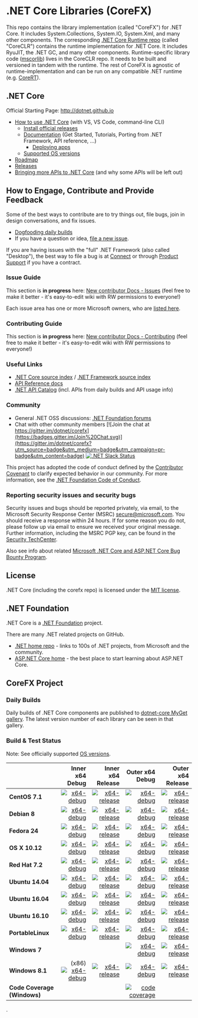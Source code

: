 # .NET Core Libraries (CoreFX)

This repo contains the library implementation (called "CoreFX") for .NET Core. It includes System.Collections, System.IO, System.Xml, and many other components.
The corresponding [.NET Core Runtime repo](https://github.com/dotnet/coreclr) (called "CoreCLR") contains the runtime implementation for .NET Core. It includes RyuJIT, the .NET GC, and many other components.
Runtime-specific library code ([mscorlib](https://github.com/dotnet/coreclr/tree/master/src/mscorlib)) lives in the CoreCLR repo. It needs to be built and versioned in tandem with the runtime. The rest of CoreFX is agnostic of runtime-implementation and can be run on any compatible .NET runtime (e.g. [CoreRT](https://github.com/dotnet/corert)).



## .NET Core

Official Starting Page: http://dotnet.github.io

* [How to use .NET Core](https://github.com/dotnet/core/#get-started) (with VS, VS Code, command-line CLI)
  * [Install official releases](https://www.microsoft.com/net/core)
  * [Documentation](https://docs.microsoft.com/en-us/dotnet) (Get Started, Tutorials, Porting from .NET Framework, API reference, ...)
    * [Deploying apps](https://docs.microsoft.com/en-us/dotnet/articles/core/preview3/deploying)
  * [Supported OS versions](https://github.com/dotnet/core/blob/master/roadmap.md#technology-roadmaps)
* [Roadmap](https://github.com/dotnet/core/blob/master/roadmap.md)
* [Releases](https://github.com/dotnet/core/tree/master/release-notes)
* [Bringing more APIs to .NET Core](https://github.com/dotnet/corefx/blob/master/Documentation/project-docs/porting.md) (and why some APIs will be left out)



## How to Engage, Contribute and Provide Feedback

Some of the best ways to contribute are to try things out, file bugs, join in design conversations, and fix issues.

* [Dogfooding daily builds](https://github.com/dotnet/corefx/blob/master/Documentation/project-docs/dogfooding.md)
* If you have a question or idea, [file a new issue](https://github.com/dotnet/corefx/issues/new).

If you are having issues with the "full" .NET Framework (also called "Desktop"), the best way to file a bug is at [Connect](http://connect.microsoft.com/VisualStudio) or through [Product Support](https://support.microsoft.com/en-us/contactus?ws=support) if you have a contract.

### Issue Guide

This section is **in progress** here: [New contributor Docs - Issues](https://github.com/dotnet/corefx/wiki/New-contributor-Docs#issue-guide) (feel free to make it better - it's easy-to-edit wiki with RW permissions to everyone!)

Each issue area has one or more Microsoft owners, who are [listed here](https://github.com/dotnet/corefx/blob/master/Documentation/project-docs/issue-guide.md).

### Contributing Guide

This section is **in progress** here: [New contributor Docs - Contributing](https://github.com/dotnet/corefx/wiki/New-contributor-Docs#contributing-guide) (feel free to make it better - it's easy-to-edit wiki with RW permissions to everyone!) 

### Useful Links

* [.NET Core source index](https://source.dot.net) / [.NET Framework source index](https://referencesource.microsoft.com)
* [API Reference docs](https://docs.microsoft.com/en-us/dotnet/core/api)
* [.NET API Catalog](http://apisof.net) (incl. APIs from daily builds and API usage info)

### Community

* General .NET OSS discussions: [.NET Foundation forums](http://forums.dotnetfoundation.org)
* Chat with other community members [![Join the chat at https://gitter.im/dotnet/corefx](https://badges.gitter.im/Join%20Chat.svg)](https://gitter.im/dotnet/corefx?utm_source=badge&utm_medium=badge&utm_campaign=pr-badge&utm_content=badge) [![.NET Slack Status](https://aspnetcoreslack.herokuapp.com/badge.svg?2)](http://tattoocoder.com/aspnet-slack-sign-up)

This project has adopted the code of conduct defined by the [Contributor Covenant](http://contributor-covenant.org/)
to clarify expected behavior in our community. For more information, see the [.NET Foundation Code of Conduct](http://www.dotnetfoundation.org/code-of-conduct).

### Reporting security issues and security bugs

Security issues and bugs should be reported privately, via email, to the Microsoft Security Response Center (MSRC) <secure@microsoft.com>. You should receive a response within 24 hours. If for some reason you do not, please follow up via email to ensure we received your original message. Further information, including the MSRC PGP key, can be found in the [Security TechCenter](https://technet.microsoft.com/en-us/security/ff852094.aspx).

Also see info about related [Microsoft .NET Core and ASP.NET Core Bug Bounty Program](https://technet.microsoft.com/en-us/mt764065.aspx).

## License

.NET Core (including the corefx repo) is licensed under the [MIT license](LICENSE.TXT).



## .NET Foundation

.NET Core is a [.NET Foundation](http://www.dotnetfoundation.org/projects) project.

There are many .NET related projects on GitHub.

- [.NET home repo](https://github.com/Microsoft/dotnet) - links to 100s of .NET projects, from Microsoft and the community.
- [ASP.NET Core home](https://github.com/aspnet/home) - the best place to start learning about ASP.NET Core.



## CoreFX Project

### Daily Builds

Daily builds of .NET Core components are published to [dotnet-core MyGet gallery](https://dotnet.myget.org/gallery/dotnet-core).
The latest version number of each library can be seen in that gallery.

### Build & Test Status

Note: See officially supported [OS versions](https://github.com/dotnet/core/blob/master/roadmap.md#technology-roadmaps).

|    | Inner x64 Debug | Inner x64 Release | Outer x64 Debug | Outer x64 Release |
|:---|----------------:|------------------:|----------------:|------------------:|
|**CentOS 7.1**|[![x64-debug](https://ci.dot.net/job/dotnet_corefx/job/master/job/centos7.1_debug/badge/icon)](https://ci.dot.net/job/dotnet_corefx/job/master/job/centos7.1_debug/lastCompletedBuild/testReport)|[![x64-release](https://ci.dot.net/job/dotnet_corefx/job/master/job/centos7.1_release/badge/icon)](https://ci.dot.net/job/dotnet_corefx/job/master/job/centos7.1_release/lastCompletedBuild/testReport)|[![x64-debug](https://ci.dot.net/job/dotnet_corefx/job/master/job/outerloop_netcoreapp_centos7.1_debug/badge/icon)](https://ci.dot.net/job/dotnet_corefx/job/master/job/outerloop_netcoreapp_centos7.1_debug/lastCompletedBuild/testReport)|[![x64-release](https://ci.dot.net/job/dotnet_corefx/job/master/job/outerloop_netcoreapp_centos7.1_release/badge/icon)](https://ci.dot.net/job/dotnet_corefx/job/master/job/outerloop_netcoreapp_centos7.1_release/lastCompletedBuild/testReport)|
|**Debian 8**|[![x64-debug](https://ci.dot.net/job/dotnet_corefx/job/master/job/debian8.4_debug/badge/icon)](https://ci.dot.net/job/dotnet_corefx/job/master/job/debian8.4_debug/lastCompletedBuild/testReport)|[![x64-release](https://ci.dot.net/job/dotnet_corefx/job/master/job/debian8.4_release/badge/icon)](https://ci.dot.net/job/dotnet_corefx/job/master/job/debian8.4_release/lastCompletedBuild/testReport)|[![x64-debug](https://ci.dot.net/job/dotnet_corefx/job/master/job/outerloop_netcoreapp_debian8.4_debug/badge/icon)](https://ci.dot.net/job/dotnet_corefx/job/master/job/outerloop_netcoreapp_debian8.4_debug/lastCompletedBuild/testReport)|[![x64-release](https://ci.dot.net/job/dotnet_corefx/job/master/job/outerloop_netcoreapp_debian8.4_release/badge/icon)](https://ci.dot.net/job/dotnet_corefx/job/master/job/outerloop_netcoreapp_debian8.4_release/lastCompletedBuild/testReport)|
|**Fedora 24**|[![x64-debug](https://ci.dot.net/job/dotnet_corefx/job/master/job/fedora24_debug/badge/icon)](https://ci.dot.net/job/dotnet_corefx/job/master/job/fedora24_debug/lastCompletedBuild/testReport)|[![x64-release](https://ci.dot.net/job/dotnet_corefx/job/master/job/fedora24_release/badge/icon)](https://ci.dot.net/job/dotnet_corefx/job/master/job/fedora24_release/lastCompletedBuild/testReport)|[![x64-debug](https://ci.dot.net/job/dotnet_corefx/job/master/job/outerloop_netcoreapp_fedora24_debug/badge/icon)](https://ci.dot.net/job/dotnet_corefx/job/master/job/outerloop_netcoreapp_fedora24_debug/lastCompletedBuild/testReport)|[![x64-release](https://ci.dot.net/job/dotnet_corefx/job/master/job/outerloop_netcoreapp_fedora24_release/badge/icon)](https://ci.dot.net/job/dotnet_corefx/job/master/job/outerloop_netcoreapp_fedora24_release/lastCompletedBuild/testReport)|
|**OS X 10.12**|[![x64-debug](https://ci.dot.net/job/dotnet_corefx/job/master/job/osx10.12_debug/badge/icon)](https://ci.dot.net/job/dotnet_corefx/job/master/job/osx10.12_debug/lastCompletedBuild/testReport)|[![x64-release](https://ci.dot.net/job/dotnet_corefx/job/master/job/osx10.12_release/badge/icon)](https://ci.dot.net/job/dotnet_corefx/job/master/job/osx10.12_release/lastCompletedBuild/testReport)|[![x64-debug](https://ci.dot.net/job/dotnet_corefx/job/master/job/outerloop_netcoreapp_osx_debug/badge/icon)](https://ci.dot.net/job/dotnet_corefx/job/master/job/outerloop_netcoreapp_osx_debug/lastCompletedBuild/testReport)|[![x64-release](https://ci.dot.net/job/dotnet_corefx/job/master/job/outerloop_netcoreapp_osx_release/badge/icon)](https://ci.dot.net/job/dotnet_corefx/job/master/job/outerloop_netcoreapp_osx_release/lastCompletedBuild/testReport)|
|**Red Hat 7.2**|[![x64-debug](https://ci.dot.net/job/dotnet_corefx/job/master/job/rhel7.2_debug/badge/icon)](https://ci.dot.net/job/dotnet_corefx/job/master/job/rhel7.2_debug/lastCompletedBuild/testReport)|[![x64-release](https://ci.dot.net/job/dotnet_corefx/job/master/job/rhel7.2_release/badge/icon)](https://ci.dot.net/job/dotnet_corefx/job/master/job/rhel7.2_release/lastCompletedBuild/testReport)|[![x64-debug](https://ci.dot.net/job/dotnet_corefx/job/master/job/outerloop_netcoreapp_rhel7.2_debug/badge/icon)](https://ci.dot.net/job/dotnet_corefx/job/master/job/outerloop_netcoreapp_rhel7.2_debug/lastCompletedBuild/testReport)|[![x64-release](https://ci.dot.net/job/dotnet_corefx/job/master/job/outerloop_netcoreapp_rhel7.2_release/badge/icon)](https://ci.dot.net/job/dotnet_corefx/job/master/job/outerloop_netcoreapp_rhel7.2_release/lastCompletedBuild/testReport)|
|**Ubuntu 14.04**|[![x64-debug](https://ci.dot.net/job/dotnet_corefx/job/master/job/ubuntu14.04_debug/badge/icon)](https://ci.dot.net/job/dotnet_corefx/job/master/job/ubuntu14.04_debug/lastCompletedBuild/testReport)|[![x64-release](https://ci.dot.net/job/dotnet_corefx/job/master/job/ubuntu14.04_release/badge/icon)](https://ci.dot.net/job/dotnet_corefx/job/master/job/ubuntu14.04_release/lastCompletedBuild/testReport)|[![x64-debug](https://ci.dot.net/job/dotnet_corefx/job/master/job/outerloop_netcoreapp_ubuntu14.04_debug/badge/icon)](https://ci.dot.net/job/dotnet_corefx/job/master/job/outerloop_netcoreapp_ubuntu14.04_debug/lastCompletedBuild/testReport)|[![x64-release](https://ci.dot.net/job/dotnet_corefx/job/master/job/outerloop_netcoreapp_ubuntu14.04_release/badge/icon)](https://ci.dot.net/job/dotnet_corefx/job/master/job/outerloop_netcoreapp_ubuntu14.04_release/lastCompletedBuild/testReport)|
|**Ubuntu 16.04**|[![x64-debug](https://ci.dot.net/job/dotnet_corefx/job/master/job/ubuntu16.04_debug/badge/icon)](https://ci.dot.net/job/dotnet_corefx/job/master/job/ubuntu16.04_debug/lastCompletedBuild/testReport)|[![x64-release](https://ci.dot.net/job/dotnet_corefx/job/master/job/ubuntu16.04_release/badge/icon)](https://ci.dot.net/job/dotnet_corefx/job/master/job/ubuntu16.04_release/lastCompletedBuild/testReport)|[![x64-debug](https://ci.dot.net/job/dotnet_corefx/job/master/job/outerloop_netcoreapp_ubuntu16.04_debug/badge/icon)](https://ci.dot.net/job/dotnet_corefx/job/master/job/outerloop_netcoreapp_ubuntu16.04_debug/lastCompletedBuild/testReport)|[![x64-release](https://ci.dot.net/job/dotnet_corefx/job/master/job/outerloop_netcoreapp_ubuntu16.04_release/badge/icon)](https://ci.dot.net/job/dotnet_corefx/job/master/job/outerloop_netcoreapp_ubuntu16.04_release/lastCompletedBuild/testReport)|
|**Ubuntu 16.10**|[![x64-debug](https://ci.dot.net/job/dotnet_corefx/job/master/job/ubuntu16.10_debug/badge/icon)](https://ci.dot.net/job/dotnet_corefx/job/master/job/ubuntu16.10_debug/lastCompletedBuild/testReport)|[![x64-release](https://ci.dot.net/job/dotnet_corefx/job/master/job/ubuntu16.10_release/badge/icon)](https://ci.dot.net/job/dotnet_corefx/job/master/job/ubuntu16.10_release/lastCompletedBuild/testReport)|[![x64-debug](https://ci.dot.net/job/dotnet_corefx/job/master/job/outerloop_netcoreapp_ubuntu16.10_debug/badge/icon)](https://ci.dot.net/job/dotnet_corefx/job/master/job/outerloop_netcoreapp_ubuntu16.10_debug/lastCompletedBuild/testReport)|[![x64-release](https://ci.dot.net/job/dotnet_corefx/job/master/job/outerloop_netcoreapp_ubuntu16.10_release/badge/icon)](https://ci.dot.net/job/dotnet_corefx/job/master/job/outerloop_netcoreapp_ubuntu16.10_release/lastCompletedBuild/testReport)|
|**PortableLinux**|[![x64-debug](https://ci.dot.net/job/dotnet_corefx/job/master/job/portablelinux_debug/badge/icon)](https://ci.dot.net/job/dotnet_corefx/job/master/job/portablelinux_debug/lastCompletedBuild/testReport)|[![x64-release](https://ci.dot.net/job/dotnet_corefx/job/master/job/portablelinux_release/badge/icon)](https://ci.dot.net/job/dotnet_corefx/job/master/job/portablelinux_release/lastCompletedBuild/testReport)|[![x64-debug](https://ci.dot.net/job/dotnet_corefx/job/master/job/outerloop_netcoreapp_portablelinux_debug/badge/icon)](https://ci.dot.net/job/dotnet_corefx/job/master/job/outerloop_netcoreapp_portablelinux_debug/lastCompletedBuild/testReport)|[![x64-release](https://ci.dot.net/job/dotnet_corefx/job/master/job/outerloop_netcoreapp_portablelinux_release/badge/icon)](https://ci.dot.net/job/dotnet_corefx/job/master/job/outerloop_netcoreapp_portablelinux_release/lastCompletedBuild/testReport)|
|**Windows 7**| | |[![x64-debug](https://ci.dot.net/job/dotnet_corefx/job/master/job/outerloop_netcoreapp_win7_debug/badge/icon)](https://ci.dot.net/job/dotnet_corefx/job/master/job/outerloop_netcoreapp_win7_debug/lastCompletedBuild/testReport)|[![x64-release](https://ci.dot.net/job/dotnet_corefx/job/master/job/outerloop_netcoreapp_win7_release/badge/icon)](https://ci.dot.net/job/dotnet_corefx/job/master/job/outerloop_netcoreapp_win7_release/lastCompletedBuild/testReport)|
|**Windows 8.1**|(x86) [![x64-debug](https://ci.dot.net/job/dotnet_corefx/job/master/job/windows_nt_debug/badge/icon)](https://ci.dot.net/job/dotnet_corefx/job/master/job/windows_nt_debug/lastCompletedBuild/testReport)|[![x64-release](https://ci.dot.net/job/dotnet_corefx/job/master/job/windows_nt_release/badge/icon)](https://ci.dot.net/job/dotnet_corefx/job/master/job/windows_nt_release/lastCompletedBuild/testReport)|[![x64-debug](https://ci.dot.net/job/dotnet_corefx/job/master/job/outerloop_netcoreapp_windows_nt_debug/badge/icon)](https://ci.dot.net/job/dotnet_corefx/job/master/job/outerloop_netcoreapp_windows_nt_debug/lastCompletedBuild/testReport)|[![x64-release](https://ci.dot.net/job/dotnet_corefx/job/master/job/outerloop_netcoreapp_windows_nt_release/badge/icon)](https://ci.dot.net/job/dotnet_corefx/job/master/job/outerloop_netcoreapp_windows_nt_release/lastCompletedBuild/testReport)|
|**Code Coverage (Windows)**| | |[![code coverage](https://ci.dot.net/job/dotnet_corefx/job/master/job/code_coverage_windows/badge/icon)](https://ci.dot.net/job/dotnet_corefx/job/master/job/code_coverage_windows/Code_Coverage_Report)|

.